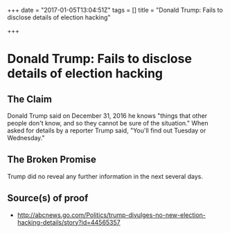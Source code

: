 +++
date = "2017-01-05T13:04:51Z"
tags = []
title = "Donald Trump: Fails to disclose details of election hacking"

+++

# Donald Trump: Fails to disclose details of election hacking

## The Claim

Donald Trump said on December 31, 2016 he knows "things that other people don't know, and so they cannot be sure of the situation."  When asked for details by a reporter Trump said, "You'll find out Tuesday or Wednesday."

## The Broken Promise

Trump did no reveal any further information in the next several days.

## Source(s) of proof

* http://abcnews.go.com/Politics/trump-divulges-no-new-election-hacking-details/story?id=44565357
